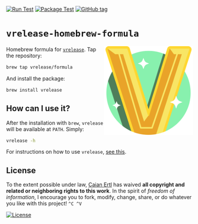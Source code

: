 [![Run Test][gh-run-t-shield]][gh-run-t-url]
[![Package Test][gh-pkg-t-shield]][gh-pkg-t-url]
[![GitHub tag][tag-shield]][tag-url]

[gh-run-t-shield]: https://img.shields.io/github/workflow/status/vrelease/homebrew-formula/run-test?label=run%20test&logo=github&style=flat-square
[gh-run-t-url]: https://github.com/vrelease/homebrew-formula/actions/workflows/run-test.yml

[gh-pkg-t-shield]: https://img.shields.io/github/workflow/status/vrelease/homebrew-formula/pkg-test?label=package%20test&logo=github&style=flat-square
[gh-pkg-t-url]: https://github.com/vrelease/homebrew-formula/actions/workflows/pkg-test.yml

[tag-shield]: https://img.shields.io/github/tag/vrelease/homebrew-formula.svg?logo=git&logoColor=FFF&style=flat-square
[tag-url]: https://github.com/vrelease/homebrew-formula/releases


# `vrelease-homebrew-formula`

<img src="icon.svg" height="240px" align="right"/>

Homebrew formula for [`vrelease`][vrelease]. Tap the repository:

```sh
brew tap vrelease/formula
```

And install the package:

```sh
brew install vrelease
```

[vrelease]: https://github.com/vrelease/vrelease


## How can I use it?

After the installation with `brew`, `vrelease` will be available at `PATH`.
Simply:

```sh
vrelease -h
```

For instructions on how to use `vrelease`, [see this](https://github.com/vrelease/vrelease#how-can-i-use-it).


## License

To the extent possible under law, [Caian Ertl][me] has waived __all copyright
and related or neighboring rights to this work__. In the spirit of _freedom of
information_, I encourage you to fork, modify, change, share, or do whatever
you like with this project! `^C ^V`

[![License][cc-shield]][cc-url]

[me]: https://github.com/upsetbit
[cc-shield]: https://forthebadge.com/images/badges/cc-0.svg
[cc-url]: http://creativecommons.org/publicdomain/zero/1.0

